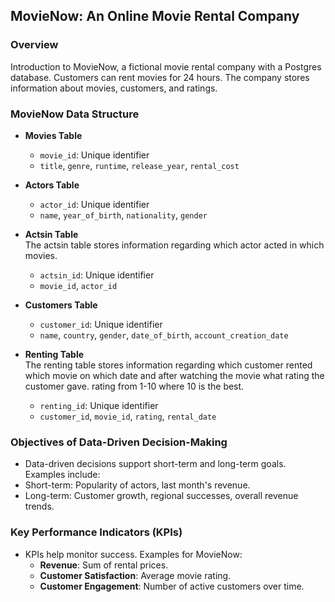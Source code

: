 ## MovieNow: An Online Movie Rental Company

### Overview
Introduction to MovieNow, a fictional movie rental company with a Postgres database. Customers can rent movies for 24 hours. The company stores information about movies, customers, and ratings.

### MovieNow Data Structure

- **Movies Table**
  - `movie_id`: Unique identifier
  - `title`, `genre`, `runtime`, `release_year`, `rental_cost`

- **Actors Table**
  - `actor_id`: Unique identifier
  - `name`, `year_of_birth`, `nationality`, `gender`

- **Actsin Table**  
The actsin table stores information regarding which actor acted in which movies.
  - `actsin_id`: Unique identifier
  - `movie_id`, `actor_id`

    
- **Customers Table**
  - `customer_id`: Unique identifier
  - `name`, `country`, `gender`, `date_of_birth`, `account_creation_date`

- **Renting Table**  
The renting table stores information regarding which customer rented which movie on which date and after watching the movie what rating the customer gave. rating from 1-10 where 10 is the best.
  - `renting_id`: Unique identifier
  - `customer_id`, `movie_id`, `rating`, `rental_date`

### Objectives of Data-Driven Decision-Making
-  Data-driven decisions support short-term and long-term goals. Examples include:
  - Short-term: Popularity of actors, last month's revenue.
  - Long-term: Customer growth, regional successes, overall revenue trends.

### Key Performance Indicators (KPIs)
- KPIs help monitor success. Examples for MovieNow:
  - **Revenue**: Sum of rental prices.
  - **Customer Satisfaction**: Average movie rating.
  - **Customer Engagement**: Number of active customers over time.
